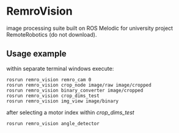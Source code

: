 RemroVision
============

image processing suite built on ROS Melodic for university project RemoteRobotics (do not download).


Usage example
-------------
within separate terminal windows execute:

    rosrun remro_vision remro_cam 0
    rosrun remro_vision crop_node image/raw image/cropped
    rosrun remro_vision binary_converter image/cropped
    rosrun remro_vision crop_dims_test
    rosrun remro_vision img_view image/binary

after selecting a motor index within *crop_dims_test*

    rosrun remro_vision angle_detector
